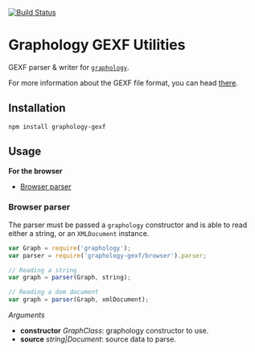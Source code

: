 [![Build Status](https://travis-ci.org/graphology/graphology-gexf.svg)](https://travis-ci.org/graphology/graphology-gexf)

# Graphology GEXF Utilities

GEXF parser & writer for [`graphology`](https://graphology.github.io).

For more information about the GEXF file format, you can head [there](https://gephi.org/gexf/format/).

## Installation

```
npm install graphology-gexf
```

## Usage

**For the browser**

* [Browser parser](#browser-parser)

### Browser parser

The parser must be passed a `graphology` constructor and is able to read either a string, or an `XMLDocument` instance.

```js
var Graph = require('graphology');
var parser = require('graphology-gexf/browser').parser;

// Reading a string
var graph = parser(Graph, string);

// Reading a dom document
var graph = parser(Graph, xmlDocument);
```

*Arguments*

* **constructor** *GraphClass*: graphology constructor to use.
* **source** *string|Document*: source data to parse.
